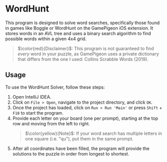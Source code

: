# WordHunt

This program is designed to solve word searches, specifically those found in games like Boggle or WordHunt on the GamePigeon iOS extension. It stores words in an AVL tree and uses a binary search algorithm to find possible words within a given 4x4 grid. 

> $\color{red}{Disclaimer}$: This program is not guaranteed to find *every* word in your puzzle, as GamePigeon uses a private dictionary that differs from the one I used: Collins Scrabble Words (2019).


## Usage

To use the WordHunt Solver, follow these steps:

1. Open IntelliJ IDEA.
2. Click on `File > Open`, navigate to the project directory, and click `OK`.
3. Once the project has loaded, click on `Run > Run 'Main'` or press `Shift` + `F10` to start the program.
4. Provide each letter on your board (one per prompt), starting at the top row and moving from the left to right. 
   > $\color{yellow}{Note}$: If your word search has multiple letters in one square (i.e. "qu"), put them in the same prompt.
5. After all coordinates have been filled, the program will provide the solutions to the puzzle in order from longest to shortest. 